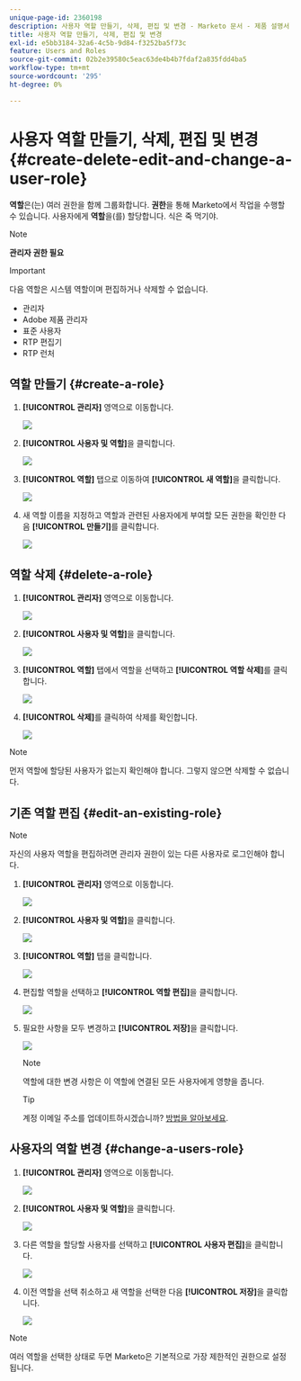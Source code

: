 ```yaml
---
unique-page-id: 2360198
description: 사용자 역할 만들기, 삭제, 편집 및 변경 - Marketo 문서 - 제품 설명서
title: 사용자 역할 만들기, 삭제, 편집 및 변경
exl-id: e5bb3184-32a6-4c5b-9d84-f3252ba5f73c
feature: Users and Roles
source-git-commit: 02b2e39580c5eac63de4b4b7fdaf2a835fdd4ba5
workflow-type: tm+mt
source-wordcount: '295'
ht-degree: 0%

---
```


# 사용자 역할 만들기, 삭제, 편집 및 변경 {#create-delete-edit-and-change-a-user-role}

**역할**&#x200B;은(는) 여러 권한을 함께 그룹화합니다. **권한**&#x200B;을 통해 Marketo에서 작업을 수행할 수 있습니다. 사용자에게 **역할**&#x200B;을(를) 할당합니다. 식은 죽 먹기야.

>[!NOTE]
>
>**관리자 권한 필요**

>[!IMPORTANT]
>
>다음 역할은 시스템 역할이며 편집하거나 삭제할 수 없습니다.
>
>* 관리자
>* Adobe 제품 관리자
>* 표준 사용자
>* RTP 편집기
>* RTP 런처

## 역할 만들기 {#create-a-role}

1. **[!UICONTROL 관리자]** 영역으로 이동합니다.

   ![](assets/create-delete-edit-and-change-a-user-role-1.png)

1. **[!UICONTROL 사용자 및 역할]**&#x200B;을 클릭합니다.

   ![](assets/create-delete-edit-and-change-a-user-role-2.png)

1. **[!UICONTROL 역할]** 탭으로 이동하여 **[!UICONTROL 새 역할]**&#x200B;을 클릭합니다.

   ![](assets/create-delete-edit-and-change-a-user-role-3.png)

1. 새 역할 이름을 지정하고 역할과 관련된 사용자에게 부여할 모든 권한을 확인한 다음 **[!UICONTROL 만들기]**&#x200B;를 클릭합니다.

   ![](assets/create-delete-edit-and-change-a-user-role-4.png)

## 역할 삭제 {#delete-a-role}

1. **[!UICONTROL 관리자]** 영역으로 이동합니다.

   ![](assets/create-delete-edit-and-change-a-user-role-5.png)

1. **[!UICONTROL 사용자 및 역할]**&#x200B;을 클릭합니다.

   ![](assets/create-delete-edit-and-change-a-user-role-6.png)

1. **[!UICONTROL 역할]** 탭에서 역할을 선택하고 **[!UICONTROL 역할 삭제]**&#x200B;를 클릭합니다.

   ![](assets/create-delete-edit-and-change-a-user-role-7.png)

1. **[!UICONTROL 삭제]**&#x200B;를 클릭하여 삭제를 확인합니다.

   ![](assets/create-delete-edit-and-change-a-user-role-8.png)

>[!NOTE]
>
>먼저 역할에 할당된 사용자가 없는지 확인해야 합니다. 그렇지 않으면 삭제할 수 없습니다.

## 기존 역할 편집 {#edit-an-existing-role}

>[!NOTE]
>
>자신의 사용자 역할을 편집하려면 관리자 권한이 있는 다른 사용자로 로그인해야 합니다.

1. **[!UICONTROL 관리자]** 영역으로 이동합니다.

   ![](assets/create-delete-edit-and-change-a-user-role-9.png)

1. **[!UICONTROL 사용자 및 역할]**&#x200B;을 클릭합니다.

   ![](assets/create-delete-edit-and-change-a-user-role-10.png)

1. **[!UICONTROL 역할]** 탭을 클릭합니다.

   ![](assets/create-delete-edit-and-change-a-user-role-11.png)

1. 편집할 역할을 선택하고 **[!UICONTROL 역할 편집]**&#x200B;을 클릭합니다.

   ![](assets/create-delete-edit-and-change-a-user-role-12.png)

1. 필요한 사항을 모두 변경하고 **[!UICONTROL 저장]**&#x200B;을 클릭합니다.

   ![](assets/create-delete-edit-and-change-a-user-role-13.png)

   >[!NOTE]
   >
   >역할에 대한 변경 사항은 이 역할에 연결된 모든 사용자에게 영향을 줍니다.

   >[!TIP]
   >
   >계정 이메일 주소를 업데이트하시겠습니까? [방법을 알아보세요](/help/marketo/product-docs/administration/settings/edit-account-settings.md).

## 사용자의 역할 변경 {#change-a-users-role}

1. **[!UICONTROL 관리자]** 영역으로 이동합니다.

   ![](assets/create-delete-edit-and-change-a-user-role-14.png)

1. **[!UICONTROL 사용자 및 역할]**&#x200B;을 클릭합니다.

   ![](assets/create-delete-edit-and-change-a-user-role-15.png)

1. 다른 역할을 할당할 사용자를 선택하고 **[!UICONTROL 사용자 편집]**&#x200B;을 클릭합니다.

   ![](assets/create-delete-edit-and-change-a-user-role-16.png)

1. 이전 역할을 선택 취소하고 새 역할을 선택한 다음 **[!UICONTROL 저장]**&#x200B;을 클릭합니다.

   ![](assets/create-delete-edit-and-change-a-user-role-17.png)

>[!NOTE]
>
>여러 역할을 선택한 상태로 두면 Marketo은 기본적으로 가장 제한적인 권한으로 설정됩니다.
